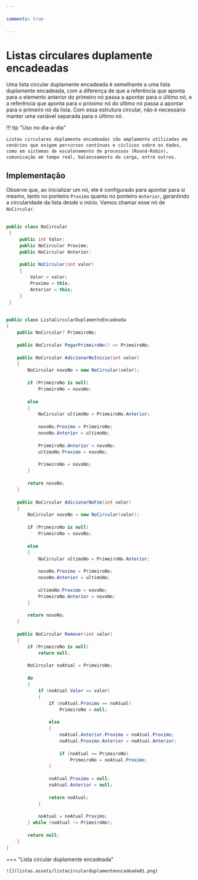 ```yaml
---

comments: true

---
```


# **Listas circulares duplamente encadeadas**

Uma lista circular duplamente encadeada é semelhante a uma lista duplamente encadeada, com a diferença de que a referência que aponta para o elemento anterior do primeiro nó passa a apontar para o último nó, e a referência que aponta para o próximo nó do último nó passa a apontar para o primeiro nó da lista. Com essa estrutura circular, não é necessário manter uma variável separada para o último nó.

!!! tip "Uso no dia-a-dia"

    Listas circulares duplamente encadeadas são amplamente utilizadas em cenários que exigem percursos contínuos e cíclicos sobre os dados, como em sistemas de escalonamento de processos (Round-Robin), comunicação em tempo real, balanceamento de carga, entre outros.

## **Implementação**

Observe que, ao inicializar um nó, ele é configurado para apontar para si mesmo, tanto no ponteiro `Proximo` quanto no ponteiro `Anterior`, garantindo a circularidade da lista desde o início. Vamos chamar esse nó de `NoCircular`.

```csharp

public class NoCircular
 {
     public int Valor;
     public NoCircular Proximo;
     public NoCircular Anterior;

     public NoCircular(int valor)
     {
         Valor = valor;
         Proximo = this;
         Anterior = this;
     }
 }

```

```csharp

public class ListaCircularDuplamenteEncadeada
{
    public NoCircular? PrimeiroNo;

    public NoCircular PegarPrimeiroNo() => PrimeiroNo;

    public NoCircular AdicionarNoInicio(int valor)
    {
        NoCircular novoNo = new NoCircular(valor);

        if (PrimeiroNo is null)            
            PrimeiroNo = novoNo;
        
        else
        {
            NoCircular ultimoNo = PrimeiroNo.Anterior;

            novoNo.Proximo = PrimeiroNo;
            novoNo.Anterior = ultimoNo;

            PrimeiroNo.Anterior = novoNo;
            ultimoNo.Proximo = novoNo;

            PrimeiroNo = novoNo;
        }

        return novoNo;  
    }

    public NoCircular AdicionarNoFim(int valor)
    {
        NoCircular novoNo = new NoCircular(valor);

        if (PrimeiroNo is null)            
            PrimeiroNo = novoNo;
        
        else
        {
            NoCircular ultimoNo = PrimeiroNo.Anterior;

            novoNo.Proximo = PrimeiroNo;
            novoNo.Anterior = ultimoNo;

            ultimoNo.Proximo = novoNo;
            PrimeiroNo.Anterior = novoNo;
        }

        return novoNo;  
    }

    public NoCircular Remover(int valor)
    {
        if (PrimeiroNo is null)
            return null;

        NoCircular noAtual = PrimeiroNo;

        do
        {
            if (noAtual.Valor == valor)
            {
                if (noAtual.Proximo == noAtual)                    
                    PrimeiroNo = null;
                
                else
                {
                    noAtual.Anterior.Proximo = noAtual.Proximo;
                    noAtual.Proximo.Anterior = noAtual.Anterior;

                    if (noAtual == PrimeiroNo)
                        PrimeiroNo = noAtual.Proximo;
                }

                noAtual.Proximo = null;
                noAtual.Anterior = null;

                return noAtual; 
            }

            noAtual = noAtual.Proximo;
        } while (noAtual != PrimeiroNo);

        return null;  
    }
}

```

=== "Lista circular duplamente encadeada"

    ![](listas.assets/listacircularduplamenteencadeada01.png)
